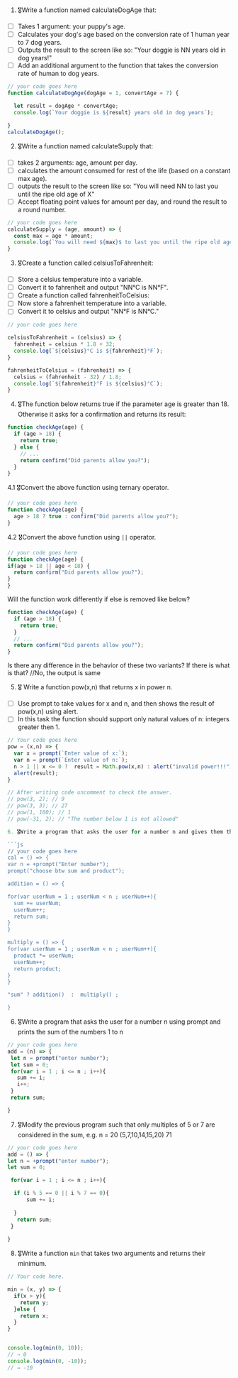 1. 🎖Write a function named calculateDogAge that:
  * [ ] Takes 1 argument: your puppy's age.
  * [ ] Calculates your dog's age based on the conversion rate of 1 human year to 7 dog years.
  * [ ] Outputs the result to the screen like so: "Your doggie is NN years old in dog years!"
  * [ ] Add an additional argument to the function that takes the conversion rate of human to dog years.

```js
// your code goes here
function calculateDogAge(dogAge = 1, convertAge = 7) {

  let result = dogAge * convertAge;
  console.log(`Your doggie is ${result} years old in dog years`);

}
calculateDogAge();

```
2. 🎖Write a function named calculateSupply that:
  * [ ] takes 2 arguments: age, amount per day.
  * [ ] calculates the amount consumed for rest of the life (based on a constant max age).
  * [ ] outputs the result to the screen like so: "You will need NN to last you until the ripe old age of X"
  * [ ] Accept floating point values for amount per day, and round the result to a round number.

```js
// your code goes here
calculateSupply = (age, amount) => {
  const max = age * amount;
  console.log(`You will need ${max}$ to last you until the ripe old age of ${age}`);
}

```
3. 🎖Create a function called celsiusToFahrenheit:
  * [ ] Store a celsius temperature into a variable.
  * [ ] Convert it to fahrenheit and output "NN°C is NN°F".
  * [ ] Create a function called fahrenheitToCelsius:
  * [ ] Now store a fahrenheit temperature into a variable.
  * [ ] Convert it to celsius and output "NN°F is NN°C."

```js
// your code goes here

celsiusToFahrenheit = (celsius) => {
  fahrenheit = celsius * 1.8 + 32;
  console.log(`${celsius}°C is ${fahrenheit}°F`);
}

fahrenheitToCelsius = (fahrenheit) => {
  celsius = (fahrenheit - 32) / 1.8;
  console.log(`${fahrenheit}°F is ${celsius}°C`);
}

```
4. 🎖The function below returns true if the parameter age is greater than 18. Otherwise it asks for a confirmation and returns its result:

```js
function checkAge(age) {
  if (age > 18) {
    return true;
  } else {
    // ...
    return confirm("Did parents allow you?");
  }
}
```
  4.1 🎖Convert the above function using ternary operator.
  ```js
  // your code goes here
  function checkAge(age) {
    age > 18 ? true : confirm("Did parents allow you?");
  }
  ```

  4.2 🎖Convert the above function using `||` operator.
  ```js
  // your code goes here
function checkAge(age) {
  if(age > 18 || age < 18) {
    return confirm("Did parents allow you?");
  }
}
  
  ```
Will the function work differently if else is removed like below?

```js
function checkAge(age) {
  if (age > 18) {
    return true;
  }
  // ...
  return confirm("Did parents allow you?");
}
```
Is there any difference in the behavior of these two variants? If there is what is that?
//No, the output is same 


5. 🎖 Write a function pow(x,n) that returns x in power n.

  * [ ] Use prompt to take values for x and n, and then shows the result of pow(x,n) using alert.
  * [ ] In this task the function should support only natural values of n: integers greater then 1.

```js
// Your code goes here
pow = (x,n) => {
  var x = prompt(`Enter value of x:`);
  var n = prompt(`Enter value of n:`);
  n > 1 || x <= 0 ?  result = Math.pow(x,n) : alert("invalid power!!!");
  alert(result);
}

// After writing code uncomment to check the answer.
// pow(3, 2); // 9
// pow(3, 3); // 27
// pow(1, 100); // 1
// pow(-31, 2); // "The number below 1 is not allowed"

6. 🎖Write a program that asks the user for a number n and gives them the possibility to choose between computing the sum and computing the product of 1,…,n. Return the result accordingly.

```js
// your code goes here
cal = () => {
var n = +prompt("Enter number");
prompt("choose btw sum and product");

addition = () => {

for(var userNum = 1 ; userNum < n ; userNum++){
  sum += userNum;
  userNum++;  
  return sum;
}
}

multiply = () => {
for(var userNum = 1 ; userNum < n ; userNum++){
  product *= userNum;
  userNum++;  
  return product;
}
} 

"sum" ? addition()  :  multiply() ;

}


```
6. 🎖Write a program that asks the user for a number n using prompt and prints the sum of the numbers 1 to n

```js
// your code goes here
add = (n) => {
 let n = prompt("enter number");
 let sum = 0;
 for(var i = 1 ; i <= n ; i++){
   sum += i;
   i++;
 }
 return sum;

}
```
7. 🎖Modify the previous program such that only multiples of 5 or 7 are considered in the sum, e.g. n = 20 (5,7,10,14,15,20) 71

```js
// your code goes here
add = () => {
let n = +prompt("enter number");
let sum = 0;

 for(var i = 1 ; i <= n ; i++){

  if (i % 5 == 0 || i % 7 == 0){
      sum += i;
 
  }
   return sum;
 }
  
}
```

8. 🎖Write a function `min` that takes two arguments and returns their minimum.

```js
// Your code here.

min = (x, y) => {
  if(x > y){
    return y;
  }else {
    return x;
  }
}


console.log(min(0, 10));
// → 0
console.log(min(0, -10));
// → -10
```